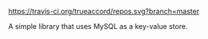 https://travis-ci.org/trueaccord/repos.svg?branch=master

A simple library that uses MySQL as a key-value store.

